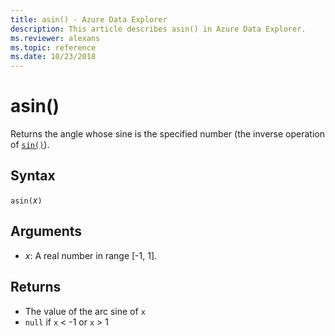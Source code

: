 ```yaml
---
title: asin() - Azure Data Explorer
description: This article describes asin() in Azure Data Explorer.
ms.reviewer: alexans
ms.topic: reference
ms.date: 10/23/2018
---
```

# asin()

Returns the angle whose sine is the specified number (the inverse operation of [`sin()`](sinfunction.md)).

## Syntax

`asin(`*x*`)`

## Arguments

* *x*: A real number in range [-1, 1].

## Returns

* The value of the arc sine of `x`
* `null` if `x` < -1 or `x` > 1
